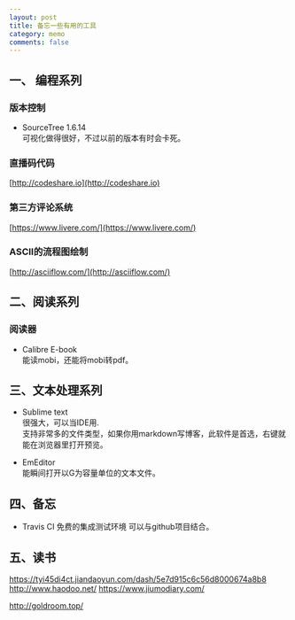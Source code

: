 ```yaml
---
layout: post
title: 备忘一些有用的工具
category: memo
comments: false
---
```


## 一、 编程系列

### 版本控制

- SourceTree 1.6.14  
 可视化做得很好，不过以前的版本有时会卡死。

### 直播码代码

[http://codeshare.io](http://codeshare.io)

### 第三方评论系统

[https://www.livere.com/](https://www.livere.com/)

### ASCII的流程图绘制

[http://asciiflow.com/](http://asciiflow.com/)

## 二、阅读系列

### 阅读器

- Calibre E-book  
能读mobi，还能将mobi转pdf。

## 三、文本处理系列

- Sublime text   
	很强大，可以当IDE用.  
	支持非常多的文件类型，如果你用markdown写博客，此软件是首选，右键就能在浏览器里打开预览。

- EmEditor  
	能瞬间打开以G为容量单位的文本文件。

## 四、备忘

- Travis CI 免费的集成测试环境
可以与github项目结合。

## 五、读书

https://tyi45di4ct.jiandaoyun.com/dash/5e7d915c6c56d8000674a8b8
http://www.haodoo.net/
https://www.jiumodiary.com/

http://goldroom.top/
